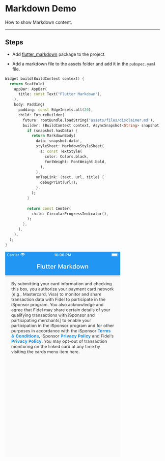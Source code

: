 # Markdown Demo

How to show Markdown content.

---

## Steps

* Add [flutter_markdown](https://pub.dev/packages/flutter_markdown) package to the project.

* Add a markdown file to the assets folder and add it in the `pubspec.yaml` file.

```dart
Widget build(BuildContext context) {
  return Scaffold(
    appBar: AppBar(
      title: const Text("Flutter Markdown"),
    ),
    body: Padding(
      padding: const EdgeInsets.all(20),
      child: FutureBuilder(
        future: rootBundle.loadString('assets/files/disclaimer.md'),
        builder: (BuildContext context, AsyncSnapshot<String> snapshot) {
          if (snapshot.hasData) {
            return MarkdownBody(
              data: snapshot.data!,
              styleSheet: MarkdownStyleSheet(
                a: const TextStyle(
                  color: Colors.black,
                  fontWeight: FontWeight.bold,
                ),
              ),
              onTapLink: (text, url, title) {
                debugPrint(url!);
              },
            );
          }

          return const Center(
            child: CircularProgressIndicator(),
          );
        },
      ),
    ),
  );
}
```

![demo](https://raw.githubusercontent.com/Isuru-Nanayakkara/TIL-Flutter/main/visuals/markdown.png)